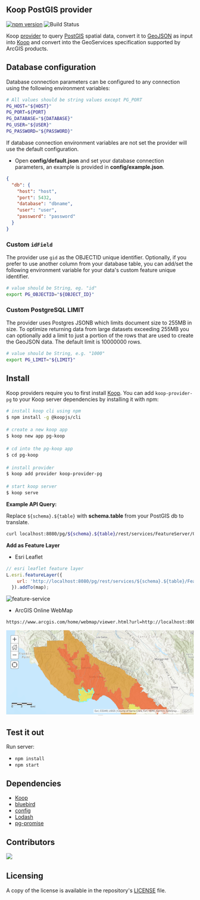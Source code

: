 ## Koop PostGIS provider
[![npm version][npm-img]][npm-url]
![Build Status][ci-url]

[npm-img]: https://img.shields.io/npm/v/koop-provider-pg.svg?style=flat-square
[npm-url]: https://www.npmjs.com/package/koop-provider-pg
[ci-url]: https://github.com/doneill/koop-provider-pg/actions/workflows/node.js.yml/badge.svg

Koop [provider](https://koopjs.github.io/docs/usage/provider) to query [PostGIS](https://postgis.net/) spatial data, convert it to [GeoJSON](https://geojson.org/) as input into [Koop](https://koopjs.github.io/) and convert into the GeoServices specification supported by ArcGIS products.

## Database configuration

Database connection parameters can be configured to any connection using the following environment variables:

```bash
# All values should be string values except PG_PORT
PG_HOST="${HOST}"
PG_PORT=${PORT}
PG_DATABASE="${DATABASE}"
PG_USER="${USER}"
PG_PASSWORD="${PASSWORD}"
```

If database connection environment variables are not set the provider will use the default configuration.

- Open **config/default.json** and set your database connection parameters, an example is provided in **config/example.json**.

```json
{
  "db": {
    "host": "host",
    "port": 5432,
    "database": "dbname",
    "user": "user",
    "password": "password"
  }
}
```

### Custom `idField`
The provider use `gid` as the OBJECTID unique identifier.  Optionally, if you prefer to use another column from your database table, you can add/set the following environment variable for your data's custom feature unique identifier.

```bash
# value should be String, eg. "id"
export PG_OBJECTID="${OBJECT_ID}"
```

### Custom PostgreSQL LIMIT
The provider uses Postgres JSONB which limits document size to 255MB in size.  To optimize returning data from large datasets exceeding 255MB you can optionally add a limit to just a portion of the rows that are used to create the GeoJSON data. The default limit is 10000000 rows.  

```bash
# value should be String, e.g. "1000"
export PG_LIMIT="${LIMIT}"
```

## Install
Koop providers require you to first install [Koop](https://koopjs.github.io/).  You can add `koop-provider-pg` to your Koop server dependencies by installing it with npm:

```bash
# install koop cli using npm
$ npm install -g @koopjs/cli

# create a new koop app
$ koop new app pg-koop

# cd into the pg-koop app
$ cd pg-koop

# install provider
$ koop add provider koop-provider-pg

# start koop server
$ koop serve
```

**Example API Query:**

Replace `${schema}.${table}` with **schema.table** from your PostGIS db to translate.

```bash
curl localhost:8080/pg/${schema}.${table}/rest/services/FeatureServer/0/query
```

**Add as Feature Layer**

- Esri Leaflet

```javascript
// esri leaflet feature layer
L.esri.featureLayer({
    url: 'http://localhost:8080/pg/rest/services/${schema}.${table}/FeatureServer/layers'
  }).addTo(map);
````

![feature-service](./assets/postgis-feature-service.png)

- ArcGIS Online WebMap

```bash
https://www.arcgis.com/home/webmap/viewer.html?url=http://localhost:8080/pg/rest/services/${schema}.${table}/FeatureServer/
```

![agol feature-service](./assets/postgis-agol-featureservice.png)

## Test it out
Run server:
- `npm install`
- `npm start`

## Dependencies
- [Koop](https://koopjs.github.io/)
- [bluebird](http://bluebirdjs.com/docs/getting-started.html)
- [config](https://lorenwest.github.io/node-config/)
- [Lodash](https://lodash.com/)
- [pg-promise](https://vitaly-t.github.io/pg-promise/)

## Contributors
<a href="https://github.com/doneill/koop-provider-pg/graphs/contributors">
  <img src="https://contributors-img.web.app/image?repo=doneill/koop-provider-pg" />
</a>

## Licensing
A copy of the license is available in the repository's [LICENSE](LICENSE) file.
